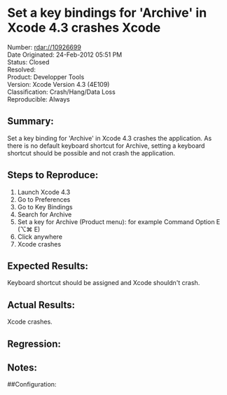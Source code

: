 # Set a key bindings for 'Archive' in Xcode 4.3 crashes Xcode

Number: [rdar://10926699](http://openradar.appspot.com/10926699)    
Date Originated: 24-Feb-2012 05:51 PM  
Status: Closed  
Resolved:  
Product: Developper Tools     
Version: Xcode Version 4.3 (4E109)  
Classification: Crash/Hang/Data Loss    
Reproducible: Always  

## Summary:

Set a key binding for 'Archive' in Xcode 4.3 crashes the application. As there is no default keyboard shortcut for Archive, setting a keyboard shortcut should be possible and not crash the application.

## Steps to Reproduce:

1. Launch Xcode 4.3
2. Go to Preferences
3. Go to Key Bindings
4. Search for Archive
5. Set a key for Archive (Product menu): for example Command Option E (⌥⌘ E)
6. Click anywhere 
7. Xcode crashes

## Expected Results:

Keyboard shortcut should be assigned and Xcode shouldn't crash.

## Actual Results:

Xcode crashes.

## Regression:

## Notes:

##Configuration:

